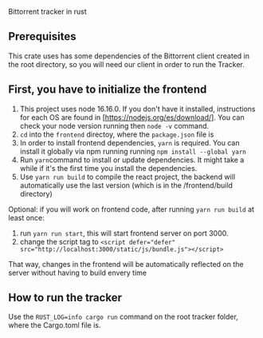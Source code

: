 Bittorrent tracker in rust

## Prerequisites

This crate uses has some dependencies of the Bittorrent client created in the root directory, so you will need our client in order to run the Tracker.

## First, you have to initialize the frontend

1. This project uses node 16.16.0. If you don't have it installed, instructions for each OS are found in [https://nodejs.org/es/download/]. You can check your node version running then `node -v` command.
2. `cd` into the `frontend` directoy, where the `package.json` file is
3. In order to install frontend dependencies, `yarn` is required. You can install it globally via npm running running `npm install --global yarn`
4. Run `yarn`command to install or update dependencies. It might take a while if it's the first time you install the dependencies.
5. Use `yarn run build` to compile the react project, the backend will automatically use the last version (which is in the /frontend/build directory)

Optional: if you will work on frontend code, after running `yarn run build` at least once:

1. run `yarn run start`, this will start frontend server on port 3000.
2. change the script tag to
 ```<script defer="defer" src="http://localhost:3000/static/js/bundle.js"></script>``` 

 That way, changes in the frontend will be automatically reflected on the server without having to build envery time

## How to run the tracker

Use the `RUST_LOG=info cargo run` command on the root tracker folder, where the Cargo.toml file is.
